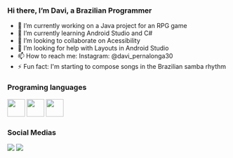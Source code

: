 ### Hi there, I’m Davi, a Brazilian Programmer



- 🔭 I’m currently working on a Java project for an RPG game
- 🌱 I’m currently learning Android Studio and C#
- 👯 I’m looking to collaborate on Acessibility
- 🤔 I’m looking for help with Layouts in Android Studio
- 📫 How to reach me: Instagram: @davi_pernalonga30
- ⚡ Fun fact: I'm starting to compose songs in the Brazilian samba rhythm


### Programing languages

<img src="https://cdn.jsdelivr.net/gh/devicons/devicon/icons/cplusplus/cplusplus-original.svg" width="40" height="40"/>                <img src="https://cdn.jsdelivr.net/gh/devicons/devicon/icons/java/java-original-wordmark.svg" width="40" height="40"/>     <img src="https://cdn.jsdelivr.net/gh/devicons/devicon/icons/python/python-original-wordmark.svg" width="40" height="40"/>

### Social Medias
<div>
<a href="https://instagram.com/davi_pernalonga30" target="_blank"><img src="https://img.shields.io/badge/-Instagram-%23E4405F?style=for-the-badge&logo=instagram&logoColor=white" target="_blank"></a>  
<a href="https://www.youtube.com/UCtPPga5eT5hARdNkUu4aR_Q" target="_blank"><img src="https://img.shields.io/badge/YouTube-FF0000?style=for-the-badge&logo=youtube&logoColor=white" target="_blank"></a>
</div>

